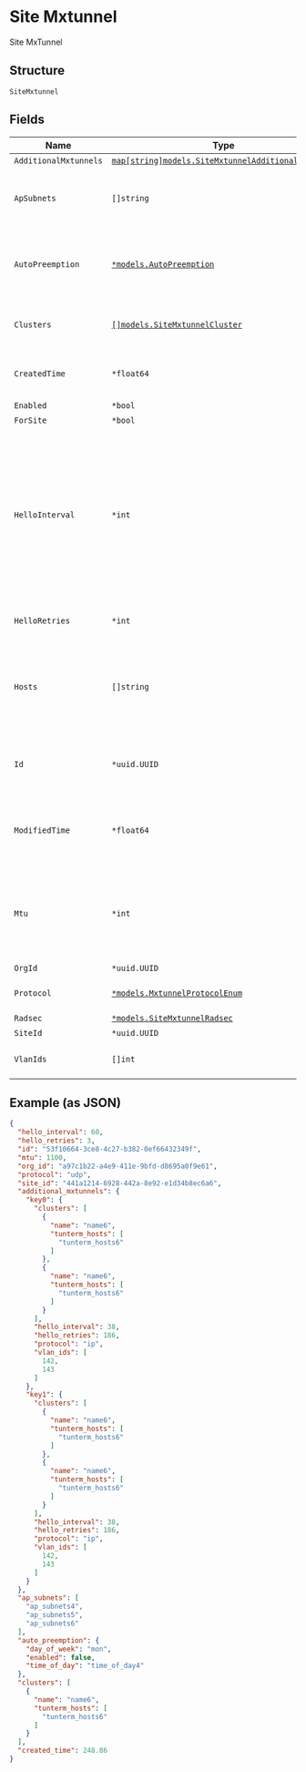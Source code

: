 
# Site Mxtunnel

Site MxTunnel

## Structure

`SiteMxtunnel`

## Fields

| Name | Type | Tags | Description |
|  --- | --- | --- | --- |
| `AdditionalMxtunnels` | [`map[string]models.SiteMxtunnelAdditionalMxtunnel`](../../doc/models/site-mxtunnel-additional-mxtunnel.md) | Optional | - |
| `ApSubnets` | `[]string` | Optional | list of subnets where we allow AP to establish Mist Tunnels from |
| `AutoPreemption` | [`*models.AutoPreemption`](../../doc/models/auto-preemption.md) | Optional | schedule to preempt ap’s which are not connected to preferred peer |
| `Clusters` | [`[]models.SiteMxtunnelCluster`](../../doc/models/site-mxtunnel-cluster.md) | Optional | for AP, how to connect to tunterm or radsecproxy |
| `CreatedTime` | `*float64` | Optional | when the object has been created, in epoch |
| `Enabled` | `*bool` | Optional | - |
| `ForSite` | `*bool` | Optional | - |
| `HelloInterval` | `*int` | Optional | in seconds, used as heartbeat to detect if a tunnel is alive. AP will try another peer after missing N hellos specified by hello_retries<br>**Default**: `60`<br>**Constraints**: `>= 1`, `<= 300` |
| `HelloRetries` | `*int` | Optional | **Default**: `7`<br>**Constraints**: `>= 2`, `<= 30` |
| `Hosts` | `[]string` | Optional | hostnames or IPs where a Mist Tunnel will use as the Peer (i.e. they are reachable from AP) |
| `Id` | `*uuid.UUID` | Optional | Unique ID of the object instance in the Mist Organnization |
| `ModifiedTime` | `*float64` | Optional | when the object has been modified for the last time, in epoch |
| `Mtu` | `*int` | Optional | 0 to enable PMTU, 552-1500 to start PMTU with a lower MTU<br>**Default**: `0`<br>**Constraints**: `>= 0`, `<= 1500` |
| `OrgId` | `*uuid.UUID` | Optional | - |
| `Protocol` | [`*models.MxtunnelProtocolEnum`](../../doc/models/mxtunnel-protocol-enum.md) | Optional | enum: `ip`, `udp`<br>**Default**: `"udp"` |
| `Radsec` | [`*models.SiteMxtunnelRadsec`](../../doc/models/site-mxtunnel-radsec.md) | Optional | - |
| `SiteId` | `*uuid.UUID` | Optional | - |
| `VlanIds` | `[]int` | Optional | list of vlan_ids that will be used |

## Example (as JSON)

```json
{
  "hello_interval": 60,
  "hello_retries": 3,
  "id": "53f10664-3ce8-4c27-b382-0ef66432349f",
  "mtu": 1100,
  "org_id": "a97c1b22-a4e9-411e-9bfd-d8695a0f9e61",
  "protocol": "udp",
  "site_id": "441a1214-6928-442a-8e92-e1d34b8ec6a6",
  "additional_mxtunnels": {
    "key0": {
      "clusters": [
        {
          "name": "name6",
          "tunterm_hosts": [
            "tunterm_hosts6"
          ]
        },
        {
          "name": "name6",
          "tunterm_hosts": [
            "tunterm_hosts6"
          ]
        }
      ],
      "hello_interval": 38,
      "hello_retries": 186,
      "protocol": "ip",
      "vlan_ids": [
        142,
        143
      ]
    },
    "key1": {
      "clusters": [
        {
          "name": "name6",
          "tunterm_hosts": [
            "tunterm_hosts6"
          ]
        },
        {
          "name": "name6",
          "tunterm_hosts": [
            "tunterm_hosts6"
          ]
        }
      ],
      "hello_interval": 38,
      "hello_retries": 186,
      "protocol": "ip",
      "vlan_ids": [
        142,
        143
      ]
    }
  },
  "ap_subnets": [
    "ap_subnets4",
    "ap_subnets5",
    "ap_subnets6"
  ],
  "auto_preemption": {
    "day_of_week": "mon",
    "enabled": false,
    "time_of_day": "time_of_day4"
  },
  "clusters": [
    {
      "name": "name6",
      "tunterm_hosts": [
        "tunterm_hosts6"
      ]
    }
  ],
  "created_time": 248.86
}
```

